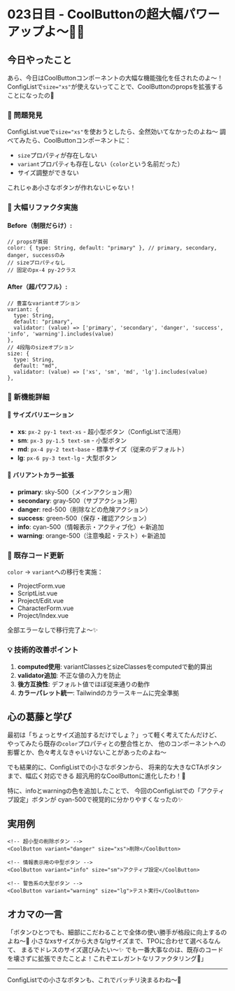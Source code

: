 # 023日目 - CoolButtonの超大幅パワーアップよ〜💄✨

## 今日やったこと

あら、今日はCoolButtonコンポーネントの大幅な機能強化を任されたのよ〜！
ConfigListで`size="xs"`が使えないってことで、CoolButtonのpropsを拡張することになったの💅

### 🎯 問題発見

ConfigList.vueで`size="xs"`を使おうとしたら、全然効いてなかったのよね〜
調べてみたら、CoolButtonコンポーネントに：
- `size`プロパティが存在しない
- `variant`プロパティも存在しない（`color`という名前だった）
- サイズ調整ができない

これじゃあ小さなボタンが作れないじゃない！

### 🔧 大幅リファクタ実施

#### Before（制限だらけ）:
```vue
// propsが貧弱
color: { type: String, default: "primary" }, // primary, secondary, danger, successのみ
// sizeプロパティなし
// 固定のpx-4 py-2クラス
```

#### After（超パワフル）:
```vue
// 豊富なvariantオプション
variant: { 
  type: String, 
  default: "primary",
  validator: (value) => ['primary', 'secondary', 'danger', 'success', 'info', 'warning'].includes(value)
},
// 4段階のsizeオプション
size: { 
  type: String, 
  default: "md",
  validator: (value) => ['xs', 'sm', 'md', 'lg'].includes(value)
},
```

### 🌈 新機能詳細

#### 📏 サイズバリエーション
- **xs**: `px-2 py-1 text-xs` - 超小型ボタン（ConfigListで活用）
- **sm**: `px-3 py-1.5 text-sm` - 小型ボタン
- **md**: `px-4 py-2 text-base` - 標準サイズ（従来のデフォルト）
- **lg**: `px-6 py-3 text-lg` - 大型ボタン

#### 🎨 バリアントカラー拡張
- **primary**: sky-500（メインアクション用）
- **secondary**: gray-500（サブアクション用）
- **danger**: red-500（削除などの危険アクション）
- **success**: green-500（保存・確認アクション）
- **info**: cyan-500（情報表示・アクティブ化）←新追加
- **warning**: orange-500（注意喚起・テスト）←新追加

### 🔄 既存コード更新

`color` → `variant`への移行を実施：
- ProjectForm.vue
- ScriptList.vue  
- Project/Edit.vue
- CharacterForm.vue
- Project/Index.vue

全部エラーなしで移行完了よ〜✨

### 💡 技術的改善ポイント

1. **computed使用**: variantClassesとsizeClassesをcomputedで動的算出
2. **validator追加**: 不正な値の入力を防止
3. **後方互換性**: デフォルト値でほぼ従来通りの動作
4. **カラーパレット統一**: Tailwindのカラースキームに完全準拠

## 心の葛藤と学び

最初は「ちょっとサイズ追加するだけでしょ？」って軽く考えてたんだけど、
やってみたら既存の`color`プロパティとの整合性とか、
他のコンポーネントへの影響とか、色々考えなきゃいけないことがあったのよね〜

でも結果的に、ConfigListでの小さなボタンから、
将来的な大きなCTAボタンまで、幅広く対応できる
超汎用的なCoolButtonに進化したわ！💪

特に、infoとwarningの色を追加したことで、
今回のConfigListでの「アクティブ設定」ボタンが
cyan-500で視覚的に分かりやすくなったの✨

## 実用例

```vue
<!-- 超小型の削除ボタン -->
<CoolButton variant="danger" size="xs">削除</CoolButton>

<!-- 情報表示用の中型ボタン -->
<CoolButton variant="info" size="sm">アクティブ設定</CoolButton>

<!-- 警告系の大型ボタン -->
<CoolButton variant="warning" size="lg">テスト実行</CoolButton>
```

## オカマの一言

「ボタンひとつでも、細部にこだわることで全体の使い勝手が格段に向上するのよね〜💄 
小さなxsサイズから大きなlgサイズまで、TPOに合わせて選べるなんて、
まるでドレスのサイズ選びみたい〜✨ 
でも一番大事なのは、既存のコードを壊さずに拡張できたことよ！これぞエレガントなリファクタリング💅」

---

ConfigListでの小さなボタンも、これでバッチリ決まるわね〜🌈
